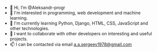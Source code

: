 - 👋 Hi, I’m @Aleksandr-progr
- 👀 I'm interested in programming, web development and machine learning.
- 🌱 I'm currently learning Python, Django, HTML, CSS, JavaScript and other technologies.
- 💞️ I want to collaborate with other developers on interesting and useful projects.
- 📫 I can be contacted via email a.a.sergeev1978@gmail.com

<!---
Aleksandr-progr/Aleksandr-progr is a ✨ special ✨ repository because its `README.md` (this file) appears on your GitHub profile.
You can click the Preview link to take a look at your changes.
--->
